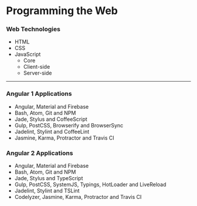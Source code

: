 # Programming the Web

### Web Technologies
* HTML
* CSS
* JavaScript
  * Core
  * Client-side
  * Server-side

***

### Angular 1 Applications
* Angular, Material and Firebase
* Bash, Atom, Git and NPM
* Jade, Stylus and CoffeeScript
* Gulp, PostCSS, Browserify and BrowserSync
* Jadelint, Stylint and CoffeeLint
* Jasmine, Karma, Protractor and Travis CI

### Angular 2 Applications
* Angular, Material and Firebase
* Bash, Atom, Git and NPM
* Jade, Stylus and TypeScript
* Gulp, PostCSS, SystemJS, Typings, HotLoader and LiveReload
* Jadelint, Stylint and TSLint
* Codelyzer, Jasmine, Karma, Protractor and Travis CI
